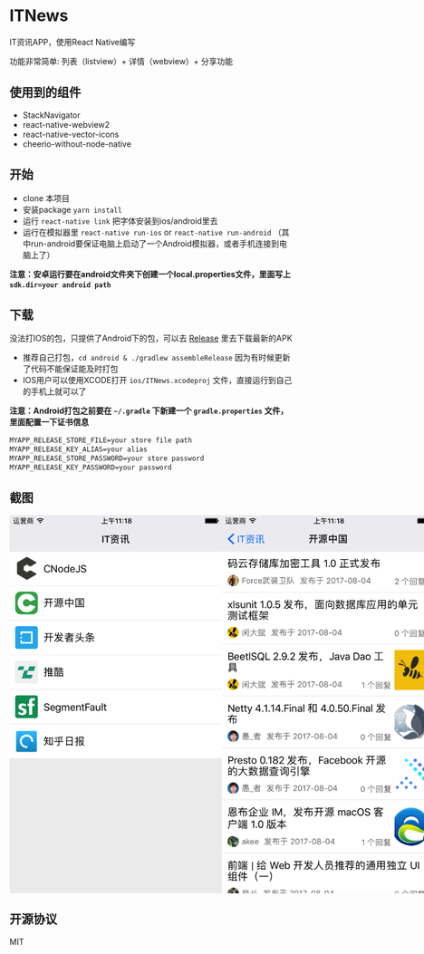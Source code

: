 # ITNews

IT资讯APP，使用React Native编写

功能非常简单: 列表（listview）+ 详情（webview）+ 分享功能

## 使用到的组件

- StackNavigator
- react-native-webview2
- react-native-vector-icons
- cheerio-without-node-native

## 开始

- clone 本项目
- 安装package `yarn install`
- 运行 `react-native link` 把字体安装到ios/android里去
- 运行在模拟器里 `react-native run-ios` or `react-native run-android` （其中run-android要保证电脑上启动了一个Android模拟器，或者手机连接到电脑上了）

**注意：安卓运行要在android文件夹下创建一个local.properties文件，里面写上`sdk.dir=your android path`**

## 下载

没法打IOS的包，只提供了Android下的包，可以去 [Release](https://github.com/tomoya92/ITNews-React-Native/releases) 里去下载最新的APK

- 推荐自己打包，`cd android & ./gradlew assembleRelease` 因为有时候更新了代码不能保证能及时打包
- IOS用户可以使用XCODE打开 `ios/ITNews.xcodeproj` 文件，直接运行到自己的手机上就可以了

**注意：Android打包之前要在 `~/.gradle` 下新建一个 `gradle.properties` 文件，里面配置一下证书信息**

```properties
MYAPP_RELEASE_STORE_FILE=your store file path
MYAPP_RELEASE_KEY_ALIAS=your alias
MYAPP_RELEASE_STORE_PASSWORD=your store password
MYAPP_RELEASE_KEY_PASSWORD=your password
```

## 截图

<div style="display: flex; flex-direction: 'row'; justify-content: 'space-between'">
  <img src='./assets/Simulator Screen Shot 2017年8月4日 11.18.14.png' width='375'>
  <img src='./assets/Simulator Screen Shot 2017年8月4日 11.18.22.png' width='375'>
  <img src='./assets/Simulator Screen Shot 2017年8月5日 08.07.54.png' width='375'>
  <img src='./assets/Simulator Screen Shot 2017年8月5日 08.07.50.png' width='375'>
</div>

## 开源协议

MIT
